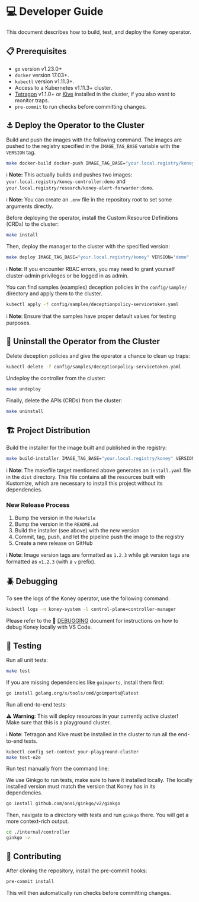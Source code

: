 # 💻 Developer Guide

This document describes how to build, test, and deploy the Koney operator.

## 📋 Prerequisites

- `go` version v1.23.0+
- `docker` version 17.03+.
- `kubectl` version v1.11.3+.
- Access to a Kubernetes v1.11.3+ cluster.
- [Tetragon](https://tetragon.io/) v1.1.0+ or [Kive](https://github.com/San7o/kivebpf) installed in the cluster, if you also want to monitor traps.
- `pre-commit` to run checks before committing changes.

## ⚓ Deploy the Operator to the Cluster

Build and push the images with the following command.
The images are pushed to the registry specified in the `IMAGE_TAG_BASE` variable with the `VERSION` tag.

```sh
make docker-build docker-push IMAGE_TAG_BASE="your.local.registry/koney" VERSION="demo"
```

ℹ️ **Note:** This actually builds and pushes two images: `your.local.registry/koney-controller:demo` and `your.local.registry/research/koney-alert-forwarder:demo`.

ℹ️ **Note:** You can create an `.env` file in the repository root to set some arguments directly.

Before deploying the operator, install the Custom Resource Definitions (CRDs) to the cluster:

```sh
make install
```

Then, deploy the manager to the cluster with the specified version:

```sh
make deploy IMAGE_TAG_BASE="your.local.registry/koney" VERSION="demo"
```

ℹ️ **Note**: If you encounter RBAC errors, you may need to grant yourself cluster-admin privileges or be logged in as admin.

You can find samples (examples) deception policies in the `config/sample/` directory and apply them to the cluster.

```sh
kubectl apply -f config/samples/deceptionpolicy-servicetoken.yaml
```

ℹ️ **Note**: Ensure that the samples have proper default values for testing purposes.

## 🧹 Uninstall the Operator from the Cluster

Delete deception policies and give the operator a chance to clean up traps:

```sh
kubectl delete -f config/samples/deceptionpolicy-servicetoken.yaml
```

Undeploy the controller from the cluster:

```sh
make undeploy
```

Finally, delete the APIs (CRDs) from the cluster:

```sh
make uninstall
```

## 🏗️ Project Distribution

Build the installer for the image built and published in the registry:

```sh
make build-installer IMAGE_TAG_BASE="your.local.registry/koney" VERSION="x.y.z"
```

ℹ️ **Note**: The makefile target mentioned above generates an `install.yaml` file in the `dist` directory. This file contains all the resources built with Kustomize, which are necessary to install this project without its dependencies.

### New Release Process

1. Bump the version in the `Makefile`
2. Bump the version in the `README.md`
3. Build the installer (see above) with the new version
4. Commit, tag, push, and let the pipeline push the image to the registry
5. Create a new release on GitHub

ℹ️ **Note**: Image version tags are formatted as `1.2.3` while git version tags are formatted as `v1.2.3` (with a `v` prefix).

## 🪲 Debugging

To see the logs of the Koney operator, use the following command:

```sh
kubectl logs -n koney-system -l control-plane=controller-manager
```

Please refer to the 📄 [DEBUGGING](./DEBUGGING.md) document for instructions on how to debug Koney locally with VS Code.

## 🔎 Testing

Run all unit tests:

```sh
make test
```

If you are missing dependencies like `goimports`, install them first:

```sh
go install golang.org/x/tools/cmd/goimports@latest
```

Run all end-to-end tests:

⚠️ **Warning**: This will deploy resources in your currently active cluster! Make sure that this is a playground cluster.

ℹ️ **Note**: Tetragon and Kive must be installed in the cluster to run all the end-to-end tests.

```sh
kubectl config set-context your-playground-cluster
make test-e2e
```

Run test manually from the command line:

We use Ginkgo to run tests, make sure to have it installed locally.
The locally installed version must match the version that Koney has in its dependencies.

```sh
go install github.com/onsi/ginkgo/v2/ginkgo
```

Then, navigate to a directory with tests and run `ginkgo` there.
You will get a more context-rich output.

```sh
cd ./internal/controller
ginkgo -v
```

## 💖 Contributing

After cloning the repository, install the pre-commit hooks:

```sh
pre-commit install
```

This will then automatically run checks before committing changes.
